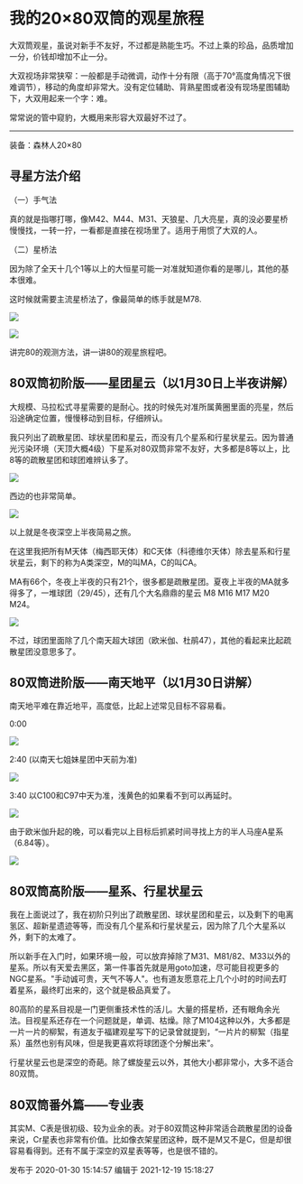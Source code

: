 # 我的20×80双筒的观星旅程

大双筒观星，虽说对新手不友好，不过都是熟能生巧。不过上乘的珍品，品质增加一分，价钱却增加不止一分。

大双视场非常狭窄：一般都是手动微调，动作十分有限（高于70°高度角情况下很难调节），移动的角度却非常大。没有定位辅助、背熟星图或者没有现场星图辅助下，大双用起来一个字：难。

常常说的管中窥豹，大概用来形容大双最好不过了。

* * *

装备：森林人20×80

## 寻星方法介绍

（一）手气法

真的就是指哪打哪，像M42、M44、M31、天狼星、几大亮星，真的没必要星桥慢慢找，一转一拧，一看都是直接在视场里了。适用于用惯了大双的人。

（二）星桥法

因为除了全天十几个1等以上的大恒星可能一对准就知道你看的是哪儿，其他的基本很难。

这时候就需要主流星桥法了，像最简单的练手就是M78.

![](https://pic3.zhimg.com/v2-3ff59ba10d376219f819123f63c90415_720w.png?source=d16d100b)

  

![](https://pic1.zhimg.com/v2-21dace882ddd57111d38bb1f4b304559_720w.png?source=d16d100b)

  

讲完80的观测方法，讲一讲80的观星旅程吧。

## 80双筒初阶版——星团星云（以1月30日上半夜讲解）

大规模、马拉松式寻星需要的是耐心。找的时候先对准所属黄圈里面的亮星，然后沿途确定位置，慢慢移动到目标，仔细辨认。

我只列出了疏散星团、球状星团和星云，而没有几个星系和行星状星云。因为普通光污染环境（天顶大概4级）下星系对80双筒非常不友好，大多都是8等以上，比8等的疏散星团和球团难辨认多了。

![](https://pic4.zhimg.com/v2-600e920886715c6f4c2017e6dcec3450_720w.png?source=d16d100b)

西边的也非常简单。

![](https://pic3.zhimg.com/v2-199597a2c628fa92b5d6b62ce4c4b938_720w.png?source=d16d100b)

以上就是冬夜深空上半夜简易之旅。

在这里我把所有M天体（梅西耶天体）和C天体（科德维尔天体）除去星系和行星状星云，剩下的称为A类深空，M的叫MA，C的叫CA。

MA有66个，冬夜上半夜的只有21个，很多都是疏散星团。夏夜上半夜的MA就多得多了，一堆球团（29/45），还有几个大名鼎鼎的星云 M8 M16 M17
M20 M24。

![](https://pic3.zhimg.com/v2-3397d36ff57055ac304ed846a3f8bdf6_720w.png?source=d16d100b)

不过，球团里面除了几个南天超大球团（欧米伽、杜鹃47），其他的看起来比起疏散星团没意思多了。

## 80双筒进阶版——南天地平（以1月30日讲解）

南天地平难在靠近地平，高度低，比起上述常见目标不容易看。

0:00

![](https://pic1.zhimg.com/v2-88815b237a58d583e65e3bdb103f0695_720w.png?source=d16d100b)

2:40 (以南天七姐妹星团中天前为准)

![](https://pica.zhimg.com/v2-a707c4dad0332f4cb68536606fb15d05_720w.png?source=d16d100b)

3:40 以C100和C97中天为准，浅黄色的如果看不到可以再延时。

![](https://pic1.zhimg.com/v2-0e95ee5727ea65d685c2b62d65893d5b_720w.png?source=d16d100b)

由于欧米伽升起的晚，可以看完以上目标后抓紧时间寻找上方的半人马座A星系（6.84等）。

![](https://pic3.zhimg.com/v2-3345043c4e0e39ca7542e40066756e4d_720w.png?source=d16d100b)

  

## 80双筒高阶版——星系、行星状星云

我在上面说过了，我在初阶只列出了疏散星团、球状星团和星云，以及剩下的电离氢区、超新星遗迹等等，而没有几个星系和行星状星云，因为除了几个大星系以外，剩下的太难了。

所以新手在入门时，如果环境一般，可以放弃掉除了M31、M81/82、M33以外的星系。所以有天爱去黑区，第一件事首先就是用goto加速，尽可能目视更多的NGC星系。"手动诚可贵，天气不等人"。也有道友愿意花上几个小时的时间去盯着星系，最终盯出来的，这个就是极品真爱了。

80高阶的星系目视是一门更侧重技术性的活儿。大量的搭星桥，还有眼角余光法。目视星系还存在一个问题就是，单调、枯燥。除了M104这种以外，大多都是一片一片的柳絮，有道友于福建观星写下的记录曾就提到，“一片片的柳絮（指星系）虽然也别有风味，但是我更喜欢将球团逐个分解出来”。

行星状星云也是深空的奇葩。除了螺旋星云以外，其他大小都非常小，大多不适合80双筒。

  

## 80双筒番外篇——专业表

其实M、C表是很初级、较为业余的表。对于80双筒这种非常适合疏散星团的设备来说，Cr星表也非常有价值。比如像衣架星团这种，既不是M又不是C，但是却很容易看得到。还有不属于深空的双星表等等，也是很不错的。

发布于 2020-01-30 15:14:57 编辑于 2021-12-19 15:18:27

